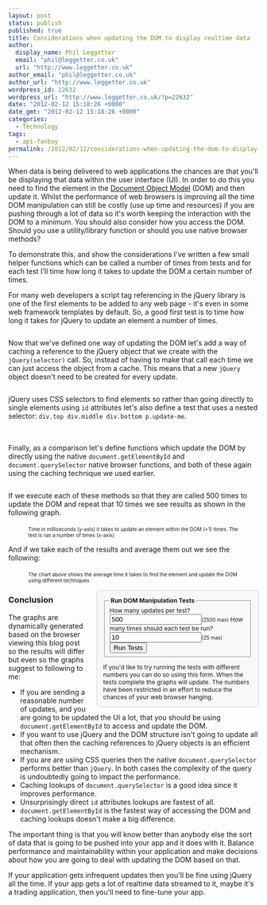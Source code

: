 ```yaml
---
layout: post
status: publish
published: true
title: Considerations when updating the DOM to display realtime data
author:
  display_name: Phil Leggetter
  email: "phil@leggetter.co.uk"
  url: "http://www.leggetter.co.uk"
author_email: "phil@leggetter.co.uk"
author_url: "http://www.leggetter.co.uk"
wordpress_id: 22632
wordpress_url: "http://www.leggetter.co.uk/?p=22632"
date: "2012-02-12 15:18:26 +0000"
date_gmt: "2012-02-12 15:18:26 +0000"
categories:
  - Technology
tags:
  - api-fanboy
permalink: /2012/02/12/considerations-when-updating-the-dom-to-display-realtime-data.html
---
```


<p>When data is being delivered to web applications the chances are that you'll be displaying that data within the user interface (UI). In order to do this you need to find the element in the <a href="http://en.wikipedia.org/wiki/Document_Object_Model">Document Object Model</a> (DOM) and then update it. Whilst the performance of web browsers is improving all the time DOM manipulation can still be costly (use up time and resources) if you are pushing through a lot of data so it's worth keeping the interaction with the DOM to a minimum. You should also consider how you access the DOM. Should you use a utility/library function or should you use native browser methods?</p>

<p>To demonstrate this, and show the considerations I've written a few small helper functions which can be called a number of times from tests and for each test I'll time how long it takes to update the DOM a certain number of times.</p>

<p>For many web developers a script tag referencing in the jQuery library is one of the first elements to be added to any web page - it's even in some web framework templates by default. So, a good first test is to time how long it takes for jQuery to update an element a number of times.</p>

<script src="//ajax.googleapis.com/ajax/libs/jquery/1.8/jquery.min.js"></script>

<pre><code class="js" data-code='testDefinitions_jQueryNoCache'></code></pre>

<script data-code-target="testDefinitions_jQueryNoCache">
var methods = {};
var elId = 'updateMe';
methods.jQueryNoCache = function(value) {
  jQuery('#' + elId).text(value);
};
</script>

<p>Now that we've defined one way of updating the DOM let's add a way of caching a reference to the jQuery object that we create with the <code>jQuery(selector)</code> call. So, instead of having to make that call each time we can just access the object from a cache. This means that a new <code>jQuery</code> object doesn't need to be created for every update.</p>

<pre><code class="js" data-code='testDefinitions_jQueryCache'></code></pre>

<script data-code-target="testDefinitions_jQueryCache">
var cache = {};
methods.jQueryCache = function(value) {
  if(!cache['#' + elId]) {
    cache['#' + elId] = jQuery('#' + elId);
  }
  cache['#' + elId].text(value);
};
</script>

<p>jQuery uses CSS selectors to find elements so rather than going directly to single elements using <code>id</code> attributes let's also define a test that uses a nested selector: <code>div.top div.middle div.bottom p.update-me</code>.</p>

<pre><code class="js" data-code="testDefinitions_jQueryCSSSelectorNoCache"></code></pre>

<script data-code-target="testDefinitions_jQueryCSSSelectorNoCache">
  var elCSSSelector = 'div.top div.middle div.bottom p.update-me';
  methods.jQueryCSSSelectorNoCache = function(value) {
   jQuery(elCSSSelector).text(value);
  };
</script>

<div class="top" style="width: 5px; height: 5px; overflow: hidden;">
  <div class="middle">
    <div class="bottom">
      <p class="update-me"></p>
    </div>
  </div>
</div>


<p>Finally, as a comparison let's define functions which update the DOM by directly using the native <code>document.getElementById</code> and <code>document.querySelector</code> native browser functions, and both of these again using the caching technique we used earlier.</p>

<pre><code class="js" data-code='testDefinitions_byId'></code></pre>

<script data-code-target="testDefinitions_byId">
methods.byIdNoCache = function(value) {
  document.getElementById(elId).innerText = value;
};
methods.querySelectorNoCache = function(value) {
  document.querySelector(elCSSSelector).innerText = value;
};
methods.byIdCache = function(value) {
  if(!cache[elId]) {
    cache[elId] = document.getElementById(elId);
  }
  cache[elId].innerText = value;
};
methods.querySelectorCache = function(value) {
  if(!cache[elCSSSelector]) {
    cache[elCSSSelector] = document.querySelector(elCSSSelector);
  }
  cache[elId].innerText = value;
};
</script>

<p>If we execute each of these methods so that they are called 500 times to update the DOM and repeat that 10 times we see results as shown in the following graph.</p>

<figure>
  <div id="timeSeriesChart"></div>

  <figcaption style="font-size: 10px; padding-top: 5px;">Time in milliseconds (y-axis) it takes to update an element within the DOM <span id="updateMe"></span>(+1) times. The test is ran a number of times (x-axis)</figcaption>
</figure>

<p>And if we take each of the results and average them out we see the following:</p>

<figure>
  <div id="avgSeriesChart"></div>
  <figcaption style="font-size: 10px; padding-top: 5px;">The chart above shows the average time it takes to find the element and update the DOM using different techniques</figcaption>
</figure>

<aside style="width: 300px; float: right; background-color: #F8F8F8; border: 1px #CCC solid; padding: 1em; -moz-border-radius: 5px; -webkit-border-radius: 5px; border-radius: 5px; font-size: 12px; margin-left: 20px; padding-bottom: 0;">

<fieldset>
<legend><strong>Run DOM Manipulation Tests</strong></legend>
  <label for='numUpdates'>How many updates per test?</label>
  <input id="numUpdates" type="number" value="500" max="2500" required="required" /><small>(2500 max)</small>
  <label for="numLoops">How many times should each test be run?</label>
  <input id="numLoops" type="number" value="10" max="25" required="required" /><small>(25 max)</small>
  <button id="runTestsBtn">Run Tests</button>
</fieldset>

<p>If you'd like to try running the tests with different numbers you can do so using this form. When the tests complete the graphs will update. The numbers have been restricted in an effort to reduce the chances of your web browser hanging.
</aside>

<script>
$(function() {
  $('#runTestsBtn').click(function() {
    var updates = $('#numUpdates').val();
    var loop = $('#numLoops').val();
    if(isNaN(updates) || isNaN(loop)) {
      return;
    }
    updates = Math.min(updates, 2500);
    loop = Math.min(loop, 25);
    runTests(updates, loop);
  });
})
</script>

<h3>Conclusion</h3>
<p>The graphs are dynamically generated based on the browser viewing this blog post so the results will differ but even so the graphs suggest to following to me:</p>

<ul>
<li>If you are sending a reasonable number of updates, and you are going to be updated the UI a lot, that you should be using <code>document.getElementById</code> to access and update the DOM.</li>
<li>If you want to use jQuery and the DOM structure isn't going to update all that often then the caching references to jQuery objects is an efficient mechanism.</li>
<li>If you are are using CSS queries then the native <code>document.querySelector</code> performs better than <code>jQuery</code>. In both cases the complexity of the query is undoubtedly going to impact the performance.</li>
<li>Caching lookups of <code>document.querySelector</code> is a good idea since it improves performance.</li>
<li>Unsurprisingly direct <code>id</code> attributes lookups are fastest of all.</li>
<li><code>document.getElementById</code> is the fastest way of accessing the DOM and caching lookups doesn't make a big difference.</li>
</ul>

<p>The important thing is that you will know better than anybody else the sort of data that is going to be pushed into your app and it does with it. Balance performance and maintainability within your application and make decisions about how you are going to deal with updating the DOM based on that.</p>
<p>If your application gets infrequent updates then you'll be fine using jQuery all the time. If your app gets a lot of realtime data streamed to it, maybe it's a trading application, then you'll need to fine-tune your app.</p>

<script src="//leggetter.github.com/script-cdn/jqplot/1.0.0b2/jquery.jqplot.min.js"></script>
<script src="//leggetter.github.com/script-cdn/jqplot/1.0.0b2/plugins/jqplot.canvasTextRenderer.min.js"></script>
<script src="//leggetter.github.com/script-cdn/jqplot/1.0.0b2/plugins/jqplot.canvasAxisTickRenderer.min.js"></script>
<script src="//leggetter.github.com/script-cdn/jqplot/1.0.0b2/plugins/jqplot.canvasAxisLabelRenderer.min.js"></script>
<script src="//leggetter.github.com/script-cdn/jqplot/1.0.0b2/plugins/jqplot.barRenderer.min.js"></script>
<script src="//leggetter.github.com/script-cdn/jqplot/1.0.0b2/plugins/jqplot.categoryAxisRenderer.min.js"></script>
<link type="text/css" rel="stylesheet" href="//leggetter.github.com/script-cdn/jqplot/1.0.0b2/jquery.jqplot.min.css" />

<script>
$(function() {
  var updates = 500;
  var loop = 10;
  runTests(updates, loop);
});
function clearChart() {
  $('#timeSeriesChart').html('');
  $('#avgSeriesChart').html('');
}
function runTests(updates, loop) {
  clearChart();
  function doTest(updateMethod) {
    var start = new Date();
    for(var i = 0; i < updates; ++i) {
      updateMethod(i);
    }
    var end = new Date();
    var took = (end - start);
    return took;
  }
  function log(msg) {
    //$(document.body).append('<div>' + msg + '</div>');
  }
  log('***');
  log('Starting test loop');
  var results = {};
  var took;
  for(var testName in methods) {
    if(!results[testName]) {
      results[testName] = [];
    }
    for(var j = 0; j < loop; ++j) {
      took = doTest(methods[testName]);
      results[testName].push(took);
    }
  }
  var timeSeries = [];
  var timeSeriesLabels = [];
  var averageSeries = [];
  var testResults;
  for(var ranTestName in results) {
    testResults = results[ranTestName];
    log('Ran ' + ranTestName + ' ' + loop + ' times with ' + updates + ' updates');
    log('Took: ' + testResults.join('ms, ') + 'ms');
    log('');
    timeSeries.push(testResults);
    timeSeriesLabels.push(ranTestName);
    var total = 0;
    for(var i = 0, l = testResults.length; i < l; ++i) {
      total += testResults[i];
    }
    averageSeries.push((total/testResults.length));
  }
  var timeSeriesChart = $.jqplot ('timeSeriesChart', timeSeries, {legend: {show:true, labels:timeSeriesLabels}});
  var avgSeriesChart = $.jqplot('avgSeriesChart', [averageSeries], {
      seriesDefaults:{
          renderer:$.jqplot.BarRenderer,
          rendererOptions: {fillToZero: true}
      },
      series:timeSeriesLabels,
      axes: {
        xaxis: {
          tickRenderer: $.jqplot.CanvasAxisTickRenderer ,
          tickOptions: {
            fontFamily: 'Georgia',
            fontSize: '10pt',
            angle: -30
          },
          renderer: $.jqplot.CategoryAxisRenderer,
          ticks: timeSeriesLabels
        }
      }
  });
}
</script>
<script src="http://leggetter.github.com/script-cdn/blog_helpers/js/script-to-html.js"></script>
<script>
$(function() {
  $.scriptToHtml();
});
</script>

<style type="text/css">
.jqplot-table-legend { width: auto !important; }
.jqplot-table-legend td { text-align: left !important; }
</style></p>
